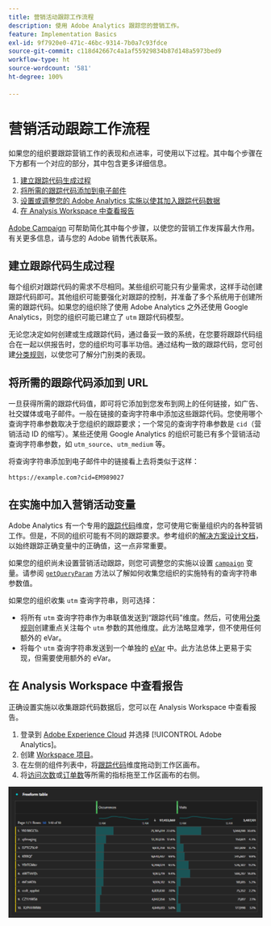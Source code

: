 ```yaml
---
title: 营销活动跟踪工作流程
description: 使用 Adobe Analytics 跟踪您的营销工作。
feature: Implementation Basics
exl-id: 9f7920e0-471c-46bc-9314-7b0a7c93fdce
source-git-commit: c118d42667c4a1af55929834b87d148a5973bed9
workflow-type: ht
source-wordcount: '581'
ht-degree: 100%

---
```


# 营销活动跟踪工作流程

如果您的组织要跟踪营销工作的表现和点进率，可使用以下过程。其中每个步骤在下方都有一个对应的部分，其中包含更多详细信息。

1. [建立跟踪代码生成过程](#establish-a-tracking-code-generation-process)
1. [将所需的跟踪代码添加到电子邮件](#add-the-desired-tracking-code-to-the-email)
1. [设置或调整您的 Adobe Analytics 实施以使其加入跟踪代码数据](#include-campaign-variables-in-your-implementation)
1. [在 Analysis Workspace 中查看报告](#view-the-reports-in-analysis-workspace)

[Adobe Campaign](https://business.adobe.com/products/campaign/adobe-campaign.html) 可帮助简化其中每个步骤，以使您的营销工作发挥最大作用。有关更多信息，请与您的 Adobe 销售代表联系。

## 建立跟踪代码生成过程

每个组织对跟踪代码的需求不尽相同。某些组织可能只有少量需求，这样手动创建跟踪代码即可。其他组织可能要强化对跟踪的控制，并准备了多个系统用于创建所需的跟踪代码。如果您的组织除了使用 Adobe Analytics 之外还使用 Google Analytics，则您的组织可能已建立了 `utm` 跟踪代码模型。

无论您决定如何创建或生成跟踪代码，通过备妥一致的系统，在您要将跟踪代码组合在一起以供报告时，您的组织均可事半功倍。通过结构一致的跟踪代码，您可创建[分类规则](/help/components/classifications/crb/classification-rule-builder.md)，以使您可了解分门别类的表现。

## 将所需的跟踪代码添加到 URL

一旦获得所需的跟踪代码值，即可将它添加到您发布到网上的任何链接，如广告、社交媒体或电子邮件。一般在链接的查询字符串中添加这些跟踪代码。您使用哪个查询字符串参数取决于您组织的跟踪要求；一个常见的查询字符串参数是 `cid`（营销活动 ID 的缩写）。某些还使用 Google Analytics 的组织可能已有多个营销活动查询字符串参数，如 `utm_source`、`utm_medium` 等。

将查询字符串添加到电子邮件中的链接看上去将类似于这样：

```text
https://example.com?cid=EM989027
```

## 在实施中加入营销活动变量

Adobe Analytics 有一个专用的[跟踪代码](/help/components/dimensions/tracking-code.md)维度，您可使用它衡量组织内的各种营销工作。但是，不同的组织可能有不同的跟踪要求。参考组织的[解决方案设计文档](../prepare/solution-design.md)，以始终跟踪正确变量中的正确值，这一点非常重要。

如果您的组织尚未设置营销活动跟踪，则您可调整您的实施以设置 [`campaign`](/help/implement/vars/page-vars/campaign.md) 变量。请参阅 [`getQueryParam`](/help/implement/vars/plugins/getqueryparam.md) 方法以了解如何收集您组织的实施特有的查询字符串参数值。

如果您的组织收集 `utm` 查询字符串，则可选择：

* 将所有 `utm` 查询字符串作为串联值发送到“跟踪代码”维度。然后，可使用[分类规则](/help/components/classifications/crb/classification-rule-builder.md)创建重点关注每个 `utm` 参数的其他维度。此方法略显难学，但不使用任何额外的 eVar。
* 将每个 `utm` 查询字符串发送到一个单独的 [eVar](/help/components/dimensions/evar.md) 中。此方法总体上更易于实现，但需要使用额外的 eVar。

## 在 Analysis Workspace 中查看报告

正确设置实施以收集跟踪代码数据后，您可以在 Analysis Workspace 中查看报告。

1. 登录到 [Adobe Experience Cloud](https://experience.adobe.com) 并选择 [!UICONTROL Adobe Analytics]。
1. 创建 [Workspace 项目](/help/analyze/analysis-workspace/build-workspace-project/freeform-overview.md)。
1. 在左侧的组件列表中，将[跟踪代码](/help/components/dimensions/tracking-code.md)维度拖动到工作区画布。
1. 将[访问次数](/help/components/metrics/visits.md)或[订单数](/help/components/metrics/orders.md)等所需的指标拖至工作区画布的右侧。

![营销活动跟踪报告](../assets/campaign-tracking-report.png)
